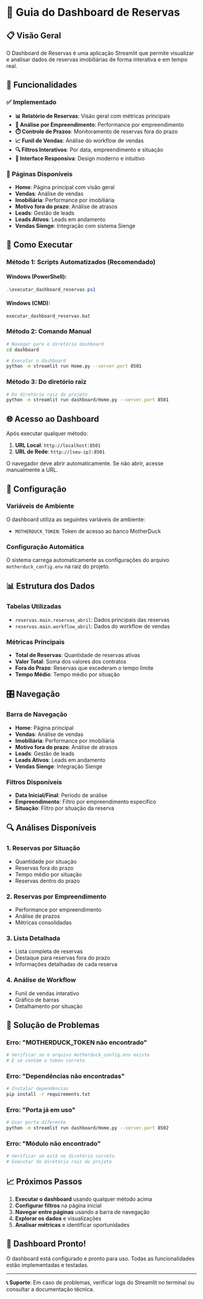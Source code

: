 # 🚀 Guia do Dashboard de Reservas

## 📋 Visão Geral

O Dashboard de Reservas é uma aplicação Streamlit que permite visualizar e analisar dados de reservas imobiliárias de forma interativa e em tempo real.

## 🎯 Funcionalidades

### ✅ Implementado
- **📊 Relatório de Reservas**: Visão geral com métricas principais
- **🏢 Análise por Empreendimento**: Performance por empreendimento
- **⏱️ Controle de Prazos**: Monitoramento de reservas fora do prazo
- **📈 Funil de Vendas**: Análise do workflow de vendas
- **🔍 Filtros Interativos**: Por data, empreendimento e situação
- **📱 Interface Responsiva**: Design moderno e intuitivo

### 🎨 Páginas Disponíveis
- **Home**: Página principal com visão geral
- **Vendas**: Análise de vendas
- **Imobiliária**: Performance por imobiliária
- **Motivo fora do prazo**: Análise de atrasos
- **Leads**: Gestão de leads
- **Leads Ativos**: Leads em andamento
- **Vendas Sienge**: Integração com sistema Sienge

## 🚀 Como Executar

### Método 1: Scripts Automatizados (Recomendado)

#### Windows (PowerShell):
```powershell
.\executar_dashboard_reservas.ps1
```

#### Windows (CMD):
```cmd
executar_dashboard_reservas.bat
```

### Método 2: Comando Manual

```bash
# Navegar para o diretório dashboard
cd dashboard

# Executar o dashboard
python -m streamlit run Home.py --server.port 8501
```

### Método 3: Do diretório raiz

```bash
# Do diretório raiz do projeto
python -m streamlit run dashboard/Home.py --server.port 8501
```

## 🌐 Acesso ao Dashboard

Após executar qualquer método:

1. **URL Local**: `http://localhost:8501`
2. **URL de Rede**: `http://[seu-ip]:8501`

O navegador deve abrir automaticamente. Se não abrir, acesse manualmente a URL.

## 🔧 Configuração

### Variáveis de Ambiente

O dashboard utiliza as seguintes variáveis de ambiente:

- `MOTHERDUCK_TOKEN`: Token de acesso ao banco MotherDuck

### Configuração Automática

O sistema carrega automaticamente as configurações do arquivo `motherduck_config.env` na raiz do projeto.

## 📊 Estrutura dos Dados

### Tabelas Utilizadas
- `reservas.main.reservas_abril`: Dados principais das reservas
- `reservas.main.workflow_abril`: Dados do workflow de vendas

### Métricas Principais
- **Total de Reservas**: Quantidade de reservas ativas
- **Valor Total**: Soma dos valores dos contratos
- **Fora do Prazo**: Reservas que excederam o tempo limite
- **Tempo Médio**: Tempo médio por situação

## 🎛️ Navegação

### Barra de Navegação
- **Home**: Página principal
- **Vendas**: Análise de vendas
- **Imobiliária**: Performance por imobiliária
- **Motivo fora do prazo**: Análise de atrasos
- **Leads**: Gestão de leads
- **Leads Ativos**: Leads em andamento
- **Vendas Sienge**: Integração Sienge

### Filtros Disponíveis
- **Data Inicial/Final**: Período de análise
- **Empreendimento**: Filtro por empreendimento específico
- **Situação**: Filtro por situação da reserva

## 🔍 Análises Disponíveis

### 1. Reservas por Situação
- Quantidade por situação
- Reservas fora do prazo
- Tempo médio por situação
- Reservas dentro do prazo

### 2. Reservas por Empreendimento
- Performance por empreendimento
- Análise de prazos
- Métricas consolidadas

### 3. Lista Detalhada
- Lista completa de reservas
- Destaque para reservas fora do prazo
- Informações detalhadas de cada reserva

### 4. Análise de Workflow
- Funil de vendas interativo
- Gráfico de barras
- Detalhamento por situação

## 🚨 Solução de Problemas

### Erro: "MOTHERDUCK_TOKEN não encontrado"
```bash
# Verificar se o arquivo motherduck_config.env existe
# E se contém o token correto
```

### Erro: "Dependências não encontradas"
```bash
# Instalar dependências
pip install -r requirements.txt
```

### Erro: "Porta já em uso"
```bash
# Usar porta diferente
python -m streamlit run dashboard/Home.py --server.port 8502
```

### Erro: "Módulo não encontrado"
```bash
# Verificar se está no diretório correto
# Executar do diretório raiz do projeto
```

## 📈 Próximos Passos

1. **Executar o dashboard** usando qualquer método acima
2. **Configurar filtros** na página inicial
3. **Navegar entre páginas** usando a barra de navegação
4. **Explorar os dados** e visualizações
5. **Analisar métricas** e identificar oportunidades

## 🎉 Dashboard Pronto!

O dashboard está configurado e pronto para uso. Todas as funcionalidades estão implementadas e testadas.

---

**📞 Suporte**: Em caso de problemas, verificar logs do Streamlit no terminal ou consultar a documentação técnica.

